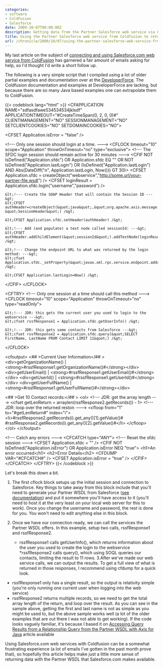 ```yaml
---
categories:
- software
- ColdFusion
- Salesforce
date: 2009-10-07T00:00:00Z
description: Getting data from the Partner Salesforce web service via Coldfusion.
title: Using the Partner Salesforce web service from Coldfusion to return data
url: /chronicle/2009/10/07/using-the-partner-salesforce-web-service-from-coldfusion-to-return-data/
---
```


My last article on the subject of <a href="https://www.justinribeiro.com/chronicle/2009/09/04/connecting-and-using-a-salesforce-web-service-from-coldfusion/">connecting and using Salesforce.com web service from ColdFusion</a> has garnered a fair amount of emails asking for help, so I'd thought I'd write a short follow up.

The following is a very simple script that I compiled using a lot of older partial examples and documentation over at the <a href="http://developer.force.com/">DeveloperForce</a>.  The Coldfusion documentation and examples at DeveloperForce are lacking, but because there are so many Java based examples one can extrapolate them to ColdFusion.

{{< codeblock lang="html" >}}
&lt;CFAPPLICATION NAME=&quot;sdfasdfawe534534534jklsdf&quot;
  APPLICATIONTIMEOUT=&quot;#CreateTimeSpan(0, 2, 0, 0)#&quot;
  CLIENTMANAGEMENT=&quot;NO&quot;
  SESSIONMANAGEMENT=&quot;NO&quot;
  SETCLIENTCOOKIES=&quot;NO&quot;
  SETDOMAINCOOKIES=&quot;NO&quot;&gt;
  
&lt;CFSET Application.isError = &quot;false&quot; /&gt;
    
&lt;!--- Only one session should login at a time. ---&gt;
&lt;CFLOCK timeout=&quot;10&quot; scope=&quot;Application&quot; throwOnTimeout=&quot;no&quot; type=&quot;exclusive&quot;&gt;
  &lt;!--- The SFDC login session should remain active for 30 minutes ---&gt;
  &lt;CFIF NOT IsDefined(&quot;Application.sfdc&quot;) OR Application.sfdc EQ &quot;&quot; OR NOT IsDefined(&quot;Application.lastLogin&quot;) OR (IsDefined(&quot;Application.lastLogin&quot;) AND Abs(DateDiff(&quot;n&quot;, Application.lastLogin, Now())) GT 30)&gt;
    &lt;CFSET Application.sfdc = createObject(&quot;webservice&quot;,&quot;http://some.url/your-partner-file.wsdl&quot;) /&gt;
    &lt;CFSET loginResult = Application.sfdc.login(&quot;username&quot;,&quot;password&quot;) /&gt;
    
    &lt;!--- Create the SOAP Header that will contain the Session ID ---&gt;
    &lt;CFSET authHeader=createObject(&quot;java&quot;,&quot;org.apache.axis.message.SOAPHeaderElement&quot;).init(&quot;SforceService&quot;, &quot;SessionHeader&quot;) /&gt;
    
    &lt;CFSET Application.sfdc.setHeader(authHeader) /&gt;

    &lt;!--- Add (and populate) a text node called sessionId: ---&gt;
    &lt;CFSET authHeader.addChildElement(&quot;sessionId&quot;).addTextNode(loginResult.getSessionId()) /&gt;
    
    &lt;!--- Change the endpoint URL to what was returned by the login method: ---&gt;
    &lt;cfset Application.sfdc._setProperty(&quot;javax.xml.rpc.service.endpoint.address&quot;,loginResult.getServerURL()) /&gt;
    
    &lt;CFSET Application.lastLogin=Now() /&gt;
  &lt;/CFIF&gt;
&lt;/CFLOCK&gt;
    
&lt;CFTRY&gt;
  &lt;!--- Only one session at a time should call this method ---&gt;
  &lt;CFLOCK timeout=&quot;10&quot; scope=&quot;Application&quot; throwOnTimeout=&quot;no&quot; type=&quot;readOnly&quot;&gt;
    
    &lt;!--- JDR: this gets the current user you used to login to the webservice ---&gt;
    &lt;cfset rssfResponse1 = Application.sfdc.getUserInfo() /&gt;
    
    &lt;!--- JDR: this gets some contacts from Salesforce ---&gt;
    &lt;cfset rssfResponse2 = Application.sfdc.query(&quot;SELECT FirstName, LastName FROM Contact LIMIT 11&quot;) /&gt;
    
  &lt;/CFLOCK&gt;
   
  &lt;cfoutput&gt;
   &lt;## &gt;Current User Information&lt;/## &gt;
   &lt;div&gt;getOrganizationName() | &lt;strong&gt;#rssfResponse1.getOrganizationName()#&lt;/strong&gt;&lt;/div&gt;
   &lt;div&gt;getUserEmail() | &lt;strong&gt;#rssfResponse1.getUserEmail()#&lt;/strong&gt;&lt;/div&gt;
   &lt;div&gt;getUserId() | &lt;strong&gt;#rssfResponse1.getUserId()#&lt;/strong&gt;&lt;/div&gt;
   &lt;div&gt;getUserFullName() | &lt;strong&gt;#rssfResponse1.getUserFullName()#&lt;/strong&gt;&lt;/div&gt;
     
  &lt;## &gt;Get 10 Contact records:&lt;/## &gt;
  &lt;ol&gt;
  &lt;!--- JDR: get the array length ---&gt;
  &lt;cfset getLenReturn = arraylen(rssfResponse2.getRecords()) - 1&gt;
  &lt;!--- JDR: loop over the returned reston ---&gt;
  &lt;cfloop from=&quot;1&quot; to=&quot;#getLenReturn#&quot; index=&quot;i&quot;&gt;
    &lt;li&gt;#rssfResponse2.getRecords(i).get_any()[1].getValue()# #rssfResponse2.getRecords(i).get_any()[2].getValue()#&lt;/li&gt;
  &lt;/cfloop&gt;
  &lt;/ol&gt;
  &lt;/cfoutput&gt;

  &lt;!--- Catch any errors ---&gt;
  &lt;CFCATCH type=&quot;ANY&quot;&gt;
    &lt;!--- Reset the sfdc session ---&gt;
    &lt;CFSET Application.sfdc = &quot;&quot; /&gt;
    &lt;CFIF NOT IsDefined(&quot;Application.isError&quot;) OR Application.isError NEQ &quot;true&quot;&gt;
      &lt;h1&gt;An error occurred&lt;/h1&gt;
      &lt;h2&gt;Error Details&lt;/h2&gt;
      &lt;CFDUMP VAR=&quot;#CFCATCH#&quot; /&gt;
      &lt;CFSET Application.isError = &quot;true&quot; /&gt;
    &lt;/CFIF&gt;
  &lt;/CFCATCH&gt;
&lt;/CFTRY&gt;
{{< /codeblock >}}

Let's break this down a bit.

1. The first cflock block setups up the initial session and connection to Salesforce.  Key things to take away from this block include that you'll need to generate your Partner WSDL from Salesforce (<a href="http://www.salesforce.com/us/developer/docs/api/index_Left.htm#StartTopic=Content%2Fsforce_api_partner.htm|SkinName=webhelp">see documentation</a>) and put it somewhere you'll have access to it (you'll need to host it at the very least on your local web server for this to work).  Once you change the username and password, the rest is done for you.  You won't need to edit anything else in this block.
2. Once we have our connection ready, we can call the services the Partner WSDL offers.  In this example, setup two calls, rssfResponse1 and rssfResponse2. 

	* rssfResponse1 calls getUserInfo(), which returns information about the user you used to create the login to the webservice
	*rssfResponse2 calls query(), which using SOQL queries our contacts, limiting the result to 11 rows.
3.After we've made our web service calls, we can output the results.  To get a full view of what is returned in those responses, I recommend using cfdump for a quick look. 
  * rssfResponse1 only has a single result, so the output is relativity simple (you're only running one current user when logging into the web service)
  * rssfResponse2 returns multiple records, so we need to get the total array length of the return, and loop over the result.  As you can see in the sample above, getting the first and last name is not as simple as you might be used to, but the above sample works well (a lot of the older examples that are out there I was not able to get working).  If the code looks vaguely familiar, it's because I based it on <a href="http://wiki.developerforce.com/index.php/Accessing_Query_Results_from_a_Relationship_Query_from_the_Partner_WSDL_with_Axis_for_Java">Accessing Query Results from a Relationship Query from the Partner WSDL with Axis for Java</a> article available 

Using Salesforce.com web services with Coldfusion can be a somewhat frustrating experience (a lot of emails I've gotten in the past month prove that), so hopefully this article helps make just a little more sense of returning data with the Partner WSDL that Salesforce.com makes available.